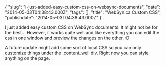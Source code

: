 {
    "slug": "i-just-added-easy-custom-css-on-websync-documents",
    "date": "2014-05-03T04:38:43.000Z",
    "tags": [],
    "title": "WebSyn.ca Custom CSS",
    "publishdate": "2014-05-03T04:38:43.000Z"
}


<amp-img src="/images/tumblr_n4ze8jJIlB1r7h2fto1_1280.png" height="720" width="1280" layout="responsive"></amp-img>

I just added easy custom CSS on WebSync documents. It might not be for the best&hellip; However, it works quite well and like everything you can edit the css in one window and preview the changes on the other. :D

A future update might add some sort of local CSS so you can only
customize things under the .content\_well div. Right now you can style
anything on the page.

